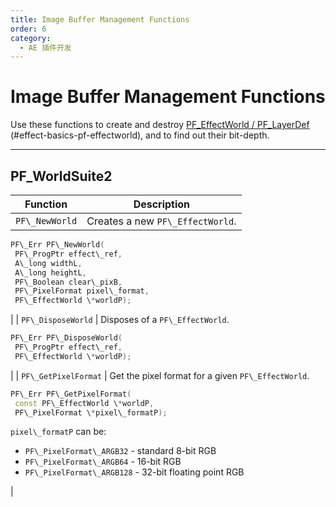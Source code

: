 ```yaml
---
title: Image Buffer Management Functions
order: 6
category:
  - AE 插件开发
---
```


# Image Buffer Management Functions

Use these functions to create and destroy [PF_EffectWorld / PF_LayerDef](../effect-basics/PF_EffectWorld.html) (#effect-basics-pf-effectworld), and to find out their bit-depth.

---

## PF_WorldSuite2

| **Function**   | **Description**                  |
| -------------- | -------------------------------- |
| `PF\_NewWorld` | Creates a new `PF\_EffectWorld`. |

```cpp
PF\_Err PF\_NewWorld(
 PF\_ProgPtr effect\_ref,
 A\_long widthL,
 A\_long heightL,
 PF\_Boolean clear\_pixB,
 PF\_PixelFormat pixel\_format,
 PF\_EffectWorld \*worldP);

```

|
| `PF\_DisposeWorld` | Disposes of a `PF\_EffectWorld`.

```cpp
PF\_Err PF\_DisposeWorld(
 PF\_ProgPtr effect\_ref,
 PF\_EffectWorld \*worldP);

```

|
| `PF\_GetPixelFormat` | Get the pixel format for a given `PF\_EffectWorld`.

```cpp
PF\_Err PF\_GetPixelFormat(
 const PF\_EffectWorld \*worldP,
 PF\_PixelFormat \*pixel\_formatP);

```

`pixel\_formatP` can be:

- `PF\_PixelFormat\_ARGB32` - standard 8-bit RGB
- `PF\_PixelFormat\_ARGB64` - 16-bit RGB
- `PF\_PixelFormat\_ARGB128` - 32-bit floating point RGB

|
